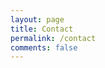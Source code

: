 ```yaml
---
layout: page
title: Contact
permalink: /contact
comments: false
---
```


<div class="social-links">
    <a href="mailto:ravshan.personal@gmail.com" target="_blank"><i
            class="fa fa-envelope"></i></a>
    <a href="https://www.linkedin.com/in/hojimat" target="_blank"><i
            class="fab fa-linkedin fa-lg"></i></a>
    <a href="https://www.twitter.com/hojimatx" target="_blank"><i
            class="fab fa-twitter fa-lg"></i></a>
    <a href="https://www.t.me/hojimatx" target="_blank"><i
            class="fab fa-telegram fa-lg"></i></a>
</div>
